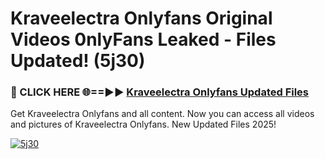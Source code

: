 # Kraveelectra Onlyfans Original Videos 0nlyFans Leaked - Files Updated! (5j30)

<h3>🔴 CLICK HERE 🌐==►► <a href="https://tinyurl.com/ehrbuxhb" rel="nofollow">Kraveelectra Onlyfans Updated Files</a></h3>

Get Kraveelectra Onlyfans and all content. Now you can access all videos and pictures of Kraveelectra Onlyfans. New Updated Files 2025!

[![5j30](https://i.imgur.com/lVYEuWS.gif)](https://tinyurl.com/ehrbuxhb)
